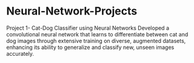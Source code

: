 # Neural-Network-Projects

Project 1- Cat-Dog Classifier using Neural Networks
Developed a convolutional neural network that learns to differentiate between cat and dog images through extensive training on diverse, augmented datasets, enhancing its ability to generalize and classify new, unseen images accurately.

